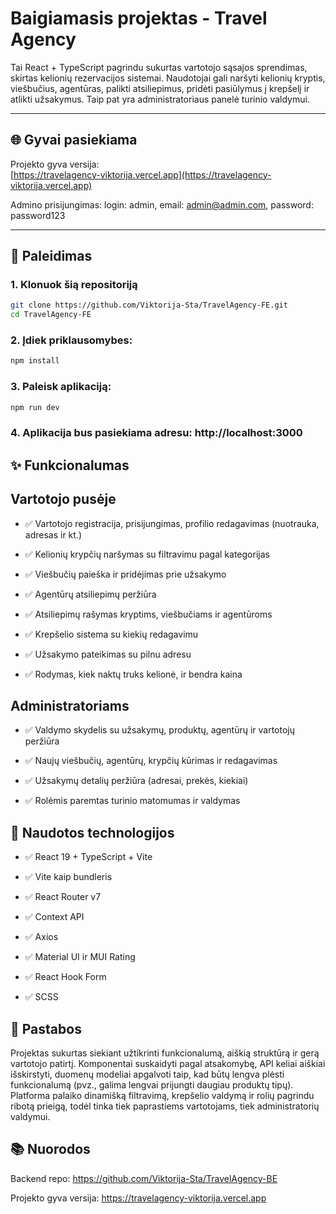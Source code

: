 # Baigiamasis projektas - Travel Agency

Tai React + TypeScript pagrindu sukurtas vartotojo sąsajos sprendimas, skirtas kelionių rezervacijos sistemai. Naudotojai gali naršyti kelionių kryptis, viešbučius, agentūras, palikti atsiliepimus, pridėti pasiūlymus į krepšelį ir atlikti užsakymus. Taip pat yra administratoriaus panelė turinio valdymui.


---

## 🌐 Gyvai pasiekiama

Projekto gyva versija:  
[https://travelagency-viktorija.vercel.app](https://travelagency-viktorija.vercel.app)

Admino prisijungimas: login: admin, email: admin@admin.com, password: password123

---

## 🚀 Paleidimas

### 1. Klonuok šią repositoriją
```bash
git clone https://github.com/Viktorija-Sta/TravelAgency-FE.git
cd TravelAgency-FE

```

### 2. Įdiek priklausomybes:
``` bash
npm install

```

### 3. Paleisk aplikaciją:
``` bash
npm run dev

```

### 4. Aplikacija bus pasiekiama adresu: http://localhost:3000

## ✨ Funkcionalumas

## Vartotojo pusėje
- ✅ Vartotojo registracija, prisijungimas, profilio redagavimas (nuotrauka, adresas ir kt.)

- ✅ Kelionių krypčių naršymas su filtravimu pagal kategorijas

- ✅ Viešbučių paieška ir pridėjimas prie užsakymo

- ✅ Agentūrų atsiliepimų peržiūra

- ✅ Atsiliepimų rašymas kryptims, viešbučiams ir agentūroms

- ✅ Krepšelio sistema su kiekių redagavimu

- ✅ Užsakymo pateikimas su pilnu adresu

- ✅ Rodymas, kiek naktų truks kelionė, ir bendra kaina

## Administratoriams
- ✅ Valdymo skydelis su užsakymų, produktų, agentūrų ir vartotojų peržiūra

- ✅ Naujų viešbučių, agentūrų, krypčių kūrimas ir redagavimas

- ✅ Užsakymų detalių peržiūra (adresai, prekės, kiekiai)

- ✅ Rolėmis paremtas turinio matomumas ir valdymas


## 🔧 Naudotos technologijos
- ✅ React 19 + TypeScript + Vite

- ✅ Vite kaip bundleris

- ✅ React Router v7

- ✅ Context API 

- ✅ Axios

- ✅ Material UI ir MUI Rating

- ✅ React Hook Form

- ✅ SCSS

## 📝 Pastabos
Projektas sukurtas siekiant užtikrinti funkcionalumą, aiškią struktūrą ir gerą vartotojo patirtį. Komponentai suskaidyti pagal atsakomybę, API keliai aiškiai išskirstyti, duomenų modeliai apgalvoti taip, kad būtų lengva plėsti funkcionalumą (pvz., galima lengvai prijungti daugiau produktų tipų). Platforma palaiko dinamišką filtravimą, krepšelio valdymą ir rolių pagrindu ribotą prieigą, todėl tinka tiek paprastiems vartotojams, tiek administratorių valdymui.

## 📚 Nuorodos
Backend repo: https://github.com/Viktorija-Sta/TravelAgency-BE

Projekto gyva versija: https://travelagency-viktorija.vercel.app

